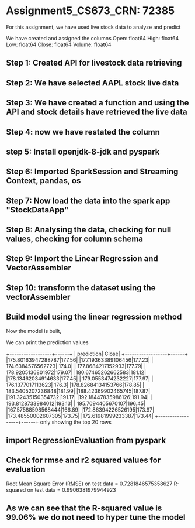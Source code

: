 # Assignment5_CS673_CRN: 72385

For this assignment, we have used live stock data to analyze and predict 

We have created and assigned the columns 
Open: float64
High: float64
Low: float64
Close: float64
Volume: float64

## Step 1: Created API for livestock data retrieving 
## Step 2: We have selected AAPL stock live data 
## Step 3: We have created a function and using the API and stock details have retrieved the live data
## Step 4: now we have restated the column 
## step 5: Install openjdk-8-jdk and pyspark
## Step 6: Imported SparkSession and Streaming Context, pandas, os
## Step 7: Now load the data into the spark app "StockDataApp"
## Step 8: Analysing the data, checking for null values, checking for column schema
## Step 9: Import the Linear Regression and VectorAssembler
## Step 10: transform the dataset using the vectorAssembler
## Build model using the linear regression method 

Now the model is built,

We can print the prediction values 

+------------------+------+
|        prediction| Close|
+------------------+------+
|175.80163947288787|177.56|
|177.19363389106456|177.23|
| 174.6384576562723| 174.0|
| 177.8684217152933|177.79|
| 178.9205136801972|179.07|
|180.67465262662583|181.12|
|178.13462034914633|177.45|
| 179.0553474232227|177.97|
| 176.1377017113623| 176.3|
|178.82684134153766|178.85|
| 183.5405207236848|181.99|
|188.42369902465745|187.87|
|191.32435150354732|191.17|
|192.18447835986126|191.94|
| 193.8128733984012|193.13|
| 195.7094405670107|196.45|
|167.57588598568444|166.89|
|172.86394226526195|173.97|
|173.48550002607305|173.75|
|172.61981999233387|173.44|
+------------------+------+
only showing the top 20 rows


## import RegressionEvaluation from pyspark 

## Check for rmse and r2 squared values for evaluation

Root Mean Square Error (RMSE) on test data = 0.7281846575358627
R-squared on test data = 0.9906381979944923

## As we can see that the R-squared value is 99.06% we do not need to hyper tune the model

